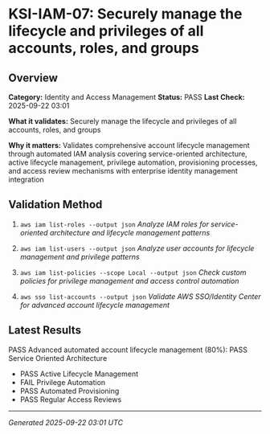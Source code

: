 # KSI-IAM-07: Securely manage the lifecycle and privileges of all accounts, roles, and groups

## Overview

**Category:** Identity and Access Management
**Status:** PASS
**Last Check:** 2025-09-22 03:01

**What it validates:** Securely manage the lifecycle and privileges of all accounts, roles, and groups

**Why it matters:** Validates comprehensive account lifecycle management through automated IAM analysis covering service-oriented architecture, active lifecycle management, privilege automation, provisioning processes, and access review mechanisms with enterprise identity management integration

## Validation Method

1. `aws iam list-roles --output json`
   *Analyze IAM roles for service-oriented architecture and lifecycle management patterns*

2. `aws iam list-users --output json`
   *Analyze user accounts for lifecycle management and privilege patterns*

3. `aws iam list-policies --scope Local --output json`
   *Check custom policies for privilege management and access control automation*

4. `aws sso list-accounts --output json`
   *Validate AWS SSO/Identity Center for advanced account lifecycle management*

## Latest Results

PASS Advanced automated account lifecycle management (80%): PASS Service Oriented Architecture
- PASS Active Lifecycle Management
- FAIL Privilege Automation
- PASS Automated Provisioning
- PASS Regular Access Reviews

---
*Generated 2025-09-22 03:01 UTC*